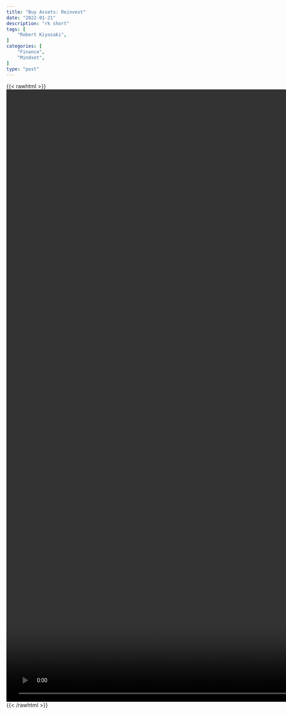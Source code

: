 ```yaml
---
title: "Buy Assets: Reinvest"
date: "2022-01-21"
description: "rk short"
tags: [
    "Robert Kiyosaki",
]
categories: [
    "Finance",
    "Mindset",
]
type: "post"
---
```

{{< rawhtml >}}
    <video style="height:40vh;width:auto" overflow="hidden" controls>
        <source src="https://clips.dev00ps.com/Robert%20Kiyosaki/assets.mp4" type="video/mp4"> 
    </video>
{{< /rawhtml >}}